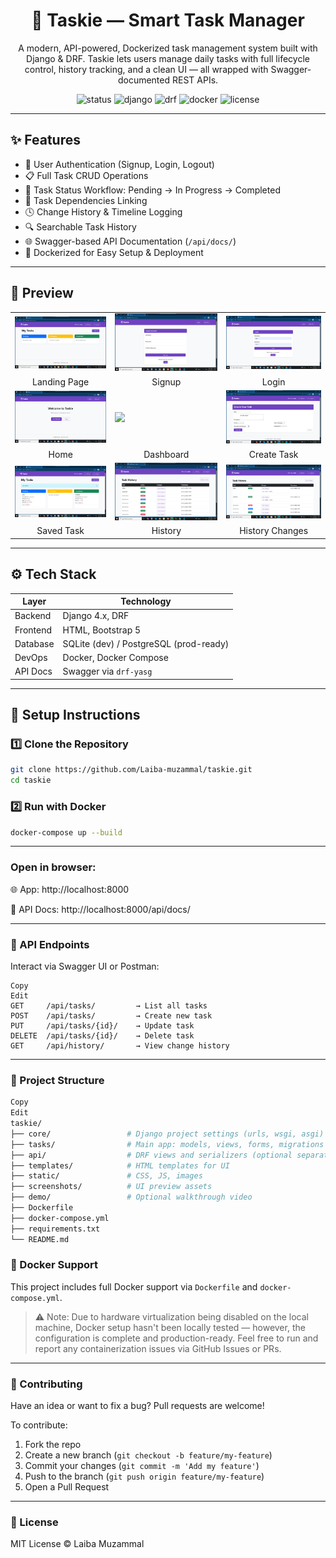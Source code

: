 <h1 align="center">🧠 Taskie — Smart Task Manager</h1>

<p align="center">
  A modern, API-powered, Dockerized task management system built with Django & DRF. Taskie lets users manage daily tasks with full lifecycle control, history tracking, and a clean UI — all wrapped with Swagger-documented REST APIs.
</p>

<div align="center">
  <img src="https://img.shields.io/badge/Status-Production-brightgreen" alt="status"/>
  <img src="https://img.shields.io/badge/Django-4.x-success" alt="django"/>
  <img src="https://img.shields.io/badge/DRF-Enabled-blue" alt="drf"/>
  <img src="https://img.shields.io/badge/Docker-Ready-blue" alt="docker"/>
  <img src="https://img.shields.io/badge/License-MIT-yellow" alt="license"/>
</div>

---

## ✨ Features

- 🔐 User Authentication (Signup, Login, Logout)
- 📋 Full Task CRUD Operations
- 🔄 Task Status Workflow: Pending → In Progress → Completed
- 🔗 Task Dependencies Linking
- 🕓 Change History & Timeline Logging
- 🔍 Searchable Task History
- 🌐 Swagger-based API Documentation (`/api/docs/`)
- 🐳 Dockerized for Easy Setup & Deployment

---

## 📸 Preview

<table> <tr> <td><img src="Screenshots/landing_page.png" width="100%"/></td> <td><img src="Screenshots/signup.png" width="100%"/></td> <td><img src="Screenshots/login.png" width="100%"/></td> </tr> <tr> <td align="center">Landing Page</td> <td align="center">Signup</td> <td align="center">Login</td> </tr> <tr> <td><img src="Screenshots/home.png" width="100%"/></td> <td><img src="Screenshots/dashboard.png" width="100%"/></td> <td><img src="Screenshots/create_task.png" width="100%"/></td> </tr> <tr> <td align="center">Home</td> <td align="center">Dashboard</td> <td align="center">Create Task</td> </tr> <tr> <td><img src="Screenshots/saved_task.png" width="100%"/></td> <td><img src="Screenshots/history.png" width="100%"/></td> <td><img src="Screenshots/history_changes.png" width="100%"/></td> </tr> <tr> <td align="center">Saved Task</td> <td align="center">History</td> <td align="center">History Changes</td> </tr> </table>

---

## ⚙️ Tech Stack

| Layer      | Technology                |
|------------|---------------------------|
| Backend    | Django 4.x, DRF            |
| Frontend   | HTML, Bootstrap 5          |
| Database   | SQLite (dev) / PostgreSQL (prod-ready) |
| DevOps     | Docker, Docker Compose     |
| API Docs   | Swagger via `drf-yasg`     |

---

## 🚀 Setup Instructions

### 1️⃣ Clone the Repository

```bash
git clone https://github.com/Laiba-muzammal/taskie.git
cd taskie
```

### 2️⃣ Run with Docker
```bash
docker-compose up --build
```

---

### Open in browser:

🌐 App: http://localhost:8000

📘 API Docs: http://localhost:8000/api/docs/

---

### 🔌 API Endpoints
Interact via Swagger UI or Postman:

```pgsql
Copy
Edit
GET     /api/tasks/         → List all tasks  
POST    /api/tasks/         → Create new task  
PUT     /api/tasks/{id}/    → Update task  
DELETE  /api/tasks/{id}/    → Delete task  
GET     /api/history/       → View change history
```

---

### 🧩 Project Structure
```graphql
Copy
Edit
taskie/
├── core/                 # Django project settings (urls, wsgi, asgi)
├── tasks/                # Main app: models, views, forms, migrations
├── api/                  # DRF views and serializers (optional separation)
├── templates/            # HTML templates for UI
├── static/               # CSS, JS, images
├── screenshots/          # UI preview assets
├── demo/                 # Optional walkthrough video
├── Dockerfile
├── docker-compose.yml
├── requirements.txt
└── README.md

```

### 🐳 Docker Support

This project includes full Docker support via `Dockerfile` and `docker-compose.yml`.

> ⚠️ Note: Due to hardware virtualization being disabled on the local machine, Docker setup hasn't been locally tested — however, the configuration is complete and production-ready. Feel free to run and report any containerization issues via GitHub Issues or PRs.

---

### 🤝 Contributing

Have an idea or want to fix a bug? Pull requests are welcome!

To contribute:

1. Fork the repo
2. Create a new branch (`git checkout -b feature/my-feature`)
3. Commit your changes (`git commit -m 'Add my feature'`)
4. Push to the branch (`git push origin feature/my-feature`)
5. Open a Pull Request

---

### 🧾 License
MIT License © Laiba Muzammal
